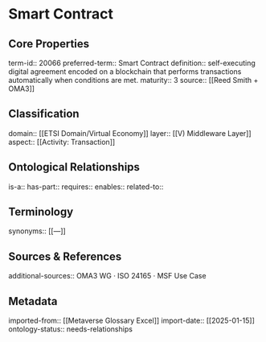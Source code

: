 # Smart Contract

## Core Properties
term-id:: 20066
preferred-term:: Smart Contract
definition:: self-executing digital agreement encoded on a blockchain that performs transactions automatically when conditions are met.
maturity:: 3
source:: [[Reed Smith + OMA3]]

## Classification
domain:: [[ETSI Domain/Virtual Economy]]
layer:: [[V) Middleware Layer]]
aspect:: [[Activity: Transaction]]

## Ontological Relationships
is-a:: 
has-part:: 
requires:: 
enables:: 
related-to:: 

## Terminology
synonyms:: [[—]]

## Sources & References
additional-sources:: OMA3 WG · ISO 24165 · MSF Use Case

## Metadata
imported-from:: [[Metaverse Glossary Excel]]
import-date:: [[2025-01-15]]
ontology-status:: needs-relationships